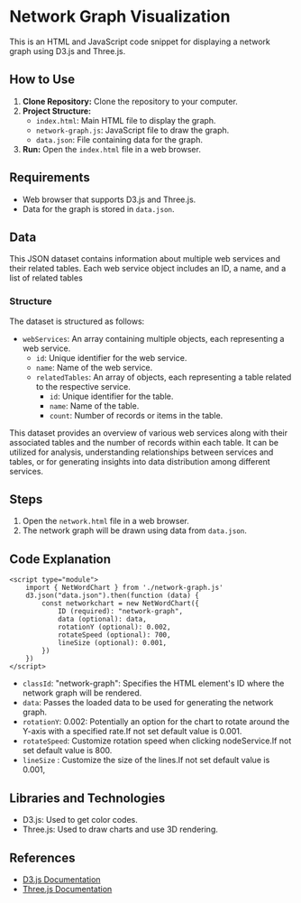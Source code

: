 # Network Graph Visualization

This is an HTML and JavaScript code snippet for displaying a network graph using D3.js and Three.js.

## How to Use

1. **Clone Repository:** Clone the repository to your computer.
2. **Project Structure:**
   - `index.html`: Main HTML file to display the graph.
   - `network-graph.js`: JavaScript file to draw the graph.
   - `data.json`: File containing data for the graph.
3. **Run:** Open the `index.html` file in a web browser.

## Requirements

- Web browser that supports D3.js and Three.js.
- Data for the graph is stored in `data.json`.

## Data
This JSON dataset contains information about multiple web services and their related tables. Each web service object includes an ID, a name, and a list of related tables

### Structure
The dataset is structured as follows:

* `webServices`: An array containing multiple objects, each representing a web service.
    * `id`: Unique identifier for the web service.
    * `name`: Name of the web service.
    * `relatedTables`: An array of objects, each representing a table related to the respective service.
        * `id`: Unique identifier for the table.
        * `name`: Name of the table.
        * `count`: Number of records or items in the table.

This dataset provides an overview of various web services along with their associated tables and the number of records within each table. It can be utilized for analysis, understanding relationships between services and tables, or for generating insights into data distribution among different services.

## Steps

1. Open the `network.html` file in a web browser.
2. The network graph will be drawn using data from `data.json`.

## Code Explanation

```
<script type="module">
    import { NetWordChart } from './network-graph.js'
    d3.json("data.json").then(function (data) {
        const networkchart = new NetWordChart({
            ID (required): "network-graph",
            data (optional): data,
            rotationY (optional): 0.002,
            rotateSpeed (optional): 700,
            lineSize (optional): 0.001,
        })
    })
</script>
```

* `classId`: "network-graph": Specifies the HTML element's ID where the network graph will be rendered.
* `data`: Passes the loaded data to be used for generating the network graph.
* `rotationY`: 0.002: Potentially an option for the chart to rotate around the Y-axis with a specified rate.If not set default value is 0.001.
* `rotateSpeed`: Customize rotation speed when clicking nodeService.If not set default value is 800.
* `lineSize` : Customize the size of the lines.If not set default value is 0.001,

## Libraries and Technologies

- D3.js: Used to get color codes.
- Three.js: Used to draw charts and use 3D rendering.

## References
- [D3.js Documentation](https://d3js.org/)
- [Three.js Documentation](https://threejs.org/)
